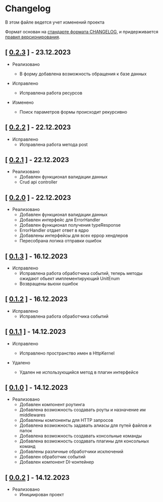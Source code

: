# Changelog

В этом файле ведется учет изменений проекта

Формат основан на [стандарте формата CHANGELOG](https://keepachangelog.com/en/1.0.0/),
и придерживается [правил версионирования](https://semver.org/spec/v2.0.0.html).

## [ [0.2.3](https://github.com/Trinity-devs/framework/releases/tag/0.2.3) ] - 23.12.2023

- Реализовано
  - В форму добавлена возможность обращения к базе данных

- Исправлено
  - Исправлена работа ресурсов

- Изменено
  - Поиск параметров формы происходит рекурсивно

## [ [0.2.2](https://github.com/Trinity-devs/framework/releases/tag/0.2.2) ] - 22.12.2023

- Исправлено
  - Исправлена работа метода post

## [ [0.2.1](https://github.com/Trinity-devs/framework/releases/tag/0.2.1) ] - 22.12.2023

- Реализовано
    - Добавлен функционал валидации данных
    - Crud api controller

## [ [0.2.0](https://github.com/Trinity-devs/framework/releases/tag/0.2.0) ] - 22.12.2023

- Реализовано
    - Добавлен функционал валидации данных
    - Добавлен интерфейс для ErrorHandler
    - Добавлен функционал получения typeResponse
    - ErrorHandler отдает ответ в ядро
    - Добавлены интерфейсы для всех еррор хендлеров
    - Пересобрана логика отправки ошибок

## [ [0.1.3](https://github.com/Trinity-devs/framework/releases/tag/0.1.3) ] - 16.12.2023

- Исправлено
    - Исправлена работа обработчика событий, теперь методы ожидают обьект имплементирующий UnitEnum
    - Возвращены вьюхи ошибок

## [ [0.1.2](https://github.com/Trinity-devs/framework/releases/tag/0.1.2) ] - 16.12.2023

- Исправлено
    - Исправлена работа обработчика событий

## [ [0.1.1](https://github.com/Trinity-devs/framework/releases/tag/0.1.1) ] - 14.12.2023

- Исправлено
    - Исправлено пространство имен в HttpKernel

- Удалено
    - Удален не использующийся метод в плагин интерфейсе

## [ [0.1.0](https://github.com/Trinity-devs/framework/releases/tag/0.1.0) ] - 14.12.2023

- Реализовано
    - Добавлен компонент роутинга
    - Добавлена возможность создавать роуты и назначение им middlewares
    - Добавлены компоненты для HTTP запросов
    - Добавлена возможность задавать алиасы для путей файлов и папок
    - Добавлена возможность создавать консольные команды
    - Добавлена возможность создавать плагины для консольных команд
    - Добавлены различные обработчики исключений
    - Добавлен обработчик событий
    - Добавлен компонент DI-контейнер

## [ [0.0.2](https://github.com/Trinity-devs/framework/releases/tag/0.0.2) ] - 14.12.2023

- Реализовано
    - Инициирован проект